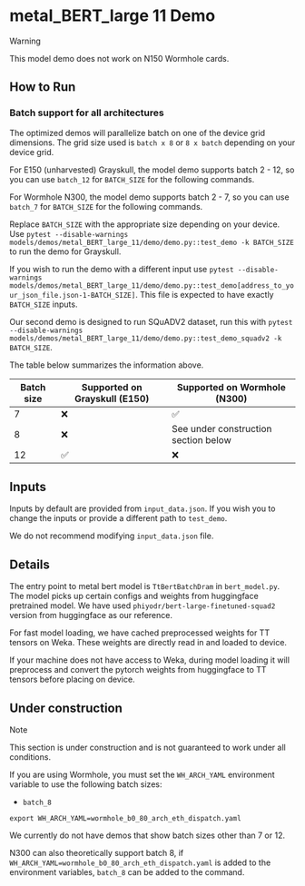 # metal_BERT_large 11 Demo

>[!WARNING]
>
> This model demo does not work on N150 Wormhole cards.

## How to Run

### Batch support for all architectures

The optimized demos will parallelize batch on one of the device grid dimensions. The grid size used is `batch x 8` or `8 x batch` depending on your device grid.

For E150 (unharvested) Grayskull, the model demo supports batch 2 - 12, so you can use `batch_12` for `BATCH_SIZE` for the following commands.

For Wormhole N300, the model demo supports batch 2 - 7, so you can use `batch_7` for `BATCH_SIZE` for the following commands.

Replace `BATCH_SIZE` with the appropriate size depending on your device.
Use `pytest --disable-warnings models/demos/metal_BERT_large_11/demo/demo.py::test_demo -k BATCH_SIZE` to run the demo for Grayskull.

If you wish to run the demo with a different input use `pytest --disable-warnings models/demos/metal_BERT_large_11/demo/demo.py::test_demo[address_to_your_json_file.json-1-BATCH_SIZE]`. This file is expected to have exactly `BATCH_SIZE` inputs.

Our second demo is designed to run SQuADV2 dataset, run this with `pytest --disable-warnings models/demos/metal_BERT_large_11/demo/demo.py::test_demo_squadv2 -k BATCH_SIZE`.

The table below summarizes the information above.

| Batch size | Supported on Grayskull (E150) | Supported on Wormhole (N300)         |
|------------|-------------------------------|--------------------------------------|
| 7          | :x:                           | :white_check_mark:                   |
| 8          | :x:                           | See under construction section below |
| 12         | :white_check_mark:            | :x:                                  |

## Inputs

Inputs by default are provided from `input_data.json`. If you wish you to change the inputs or provide a different path to `test_demo`.

We do not recommend modifying `input_data.json` file.

## Details

The entry point to metal bert model is `TtBertBatchDram` in `bert_model.py`. The model picks up certain configs and weights from huggingface pretrained model. We have used `phiyodr/bert-large-finetuned-squad2` version from huggingface as our reference.

For fast model loading, we have cached preprocessed weights for TT tensors on Weka. These weights are directly read in and loaded to device.

If your machine does not have access to Weka, during model loading it will preprocess and convert the pytorch weights from huggingface to TT tensors before placing on device.

## Under construction

> [!NOTE]
>
> This section is under construction and is not guaranteed to work under all conditions.
>
> If you are using Wormhole, you must set the `WH_ARCH_YAML` environment variable to use  the following batch sizes:
>
> - `batch_8`
>
> ```
> export WH_ARCH_YAML=wormhole_b0_80_arch_eth_dispatch.yaml
> ```

We currently do not have demos that show batch sizes other than 7 or 12.

N300 can also theoretically support batch 8, if `WH_ARCH_YAML=wormhole_b0_80_arch_eth_dispatch.yaml` is added to the environment variables, `batch_8` can be added to the command.